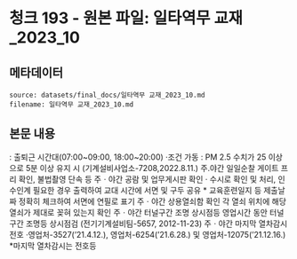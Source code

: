 # 청크 193 - 원본 파일: 일타역무 교재_2023_10

## 메타데이터

```
source: datasets/final_docs/일타역무 교재_2023_10.md
filename: 일타역무 교재_2023_10.md
```

## 본문 내용

: 출퇴근 시간대(07:00~09:00, 18:00~20:00)  ·조건 가동 : PM 2.5 수치가 25 이상으로 5분 이상 유지 시  (기계설비사업소-7208,2022.8.11.) 주․야간 일일순찰 게이트 프리 확인, 불법촬영 단속 등 주ㆍ야간 공람 및 업무게시판 확인 · 수시로 확인 및 처리, 인수인계 필요한 경우 출력하여 교대  시간에 서면 및 구두 공유  * 교육훈련일지 등 제출날짜 정확히 체크하여 서면에 연필로 표기 주ㆍ야간 상용열쇠함 확인 각 열쇠 위치에 해당 열쇠가 제대로 꽂혀 있는지 확인 주ㆍ야간 터널구간 조명 상시점등 영업시간 동안 터널구간 조명등 상시점검  (전기기계설비팀-5657, 2012-11-23) 주ㆍ야간 마지막 열차감시 전호 ·영업처-3527(’21.4.12.), 영업처-6254(’21.6.28.) 및 영업처-12075(’21.12.16.)  *마지막 열차감시는 전호등